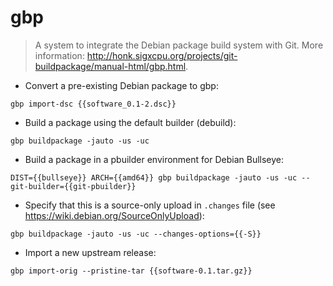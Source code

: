 # gbp

> A system to integrate the Debian package build system with Git.
> More information: <http://honk.sigxcpu.org/projects/git-buildpackage/manual-html/gbp.html>.

- Convert a pre-existing Debian package to gbp:

`gbp import-dsc {{software_0.1-2.dsc}}`

- Build a package using the default builder (debuild):

`gbp buildpackage -jauto -us -uc`

- Build a package in a pbuilder environment for Debian Bullseye:

`DIST={{bullseye}} ARCH={{amd64}} gbp buildpackage -jauto -us -uc --git-builder={{git-pbuilder}}`

- Specify that this is a source-only upload in `.changes` file (see https://wiki.debian.org/SourceOnlyUpload):

`gbp buildpackage -jauto -us -uc --changes-options={{-S}}`

- Import a new upstream release:

`gbp import-orig --pristine-tar {{software-0.1.tar.gz}}`

